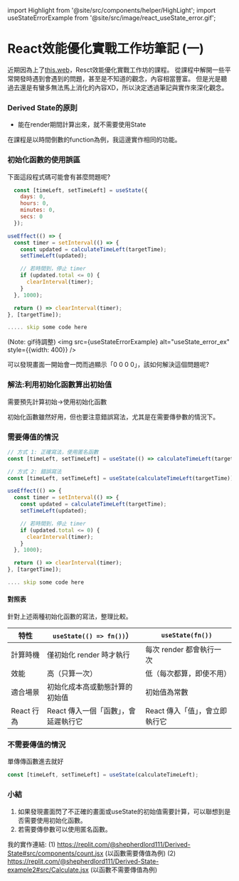 
import Highlight from '@site/src/components/helper/HighLight';
import useStateErrorExample from '@site/src/image/react_useState_error.gif';

# React效能優化實戰工作坊筆記 (一)

近期因為上了<a href='https://learn.thisweb.dev'>this.web</a>，Resct效能優化實戰工作坊的課程。
從課程中解開一些平常開發時遇到會遇到的問題，甚至是不知道的觀念，內容相當豐富。
但是光是聽過去還是有蠻多無法馬上消化的內容XD，所以決定透過筆記與實作來深化觀念。

### Derived State的原則

- 能在render期間計算出來，就不需要使用State

在課程是以時間倒數的function為例，我這邊實作相同的功能。

### <Highlight color="#25c2a0">初始化函數的使用誤區</Highlight>

下面這段程式碼可能會有甚麼問題呢?

```js
  const [timeLeft, setTimeLeft] = useState({
    days: 0,
    hours: 0,
    minutes: 0,
    secs: 0
  });

useEffect(() => {
  const timer = setInterval(() => {
    const updated = calculateTimeLeft(targetTime);
    setTimeLeft(updated);

    // 若時間到，停止 timer
    if (updated.total <= 0) {
      clearInterval(timer);
    }
  }, 1000);

  return () => clearInterval(timer);
}, [targetTime]);

..... skip some code here

```
(Note: gif待調整)
<img src={useStateErrorExample} alt="useState_error_ex" style={{width: 400}} />

可以發現畫面一開始會一閃而過顯示「0 0 0 0」，該如何解決這個問題呢?

### <Highlight color="#25c2a0">解法:利用初始化函數算出初始值</Highlight>

需要預先計算初始->使用初始化函數

初始化函數雖然好用，但也要注意錯誤寫法，尤其是在需要傳參數的情況下。

### 需要傳值的情況

```js
// 方式 1: 正確寫法，使用匿名函數
const [timeLeft, setTimeLeft] = useState(() => calculateTimeLeft(targetTime));

// 方式 2: 錯誤寫法
const [timeLeft, setTimeLeft] = useState(calculateTimeLeft(targetTime));

useEffect(() => {
  const timer = setInterval(() => {
    const updated = calculateTimeLeft(targetTime);
    setTimeLeft(updated);

    // 若時間到，停止 timer
    if (updated.total <= 0) {
      clearInterval(timer);
    }
  }, 1000);

  return () => clearInterval(timer);
}, [targetTime]);

.... skip some code here

```

#### 對照表

針對上述兩種初始化函數的寫法，整理比較。

| 特性       | `useState(() => fn())`） | `useState(fn())` |
| -------- | ------------------------------ | -------------------------- |
| 計算時機     | 僅初始化 render 時才執行               | 每次 render 都會執行一次           |
| 效能       | 高（只算一次）                        | 低（每次都算，即使不用）               |
| 適合場景     | 初始化成本高或動態計算的初始值                | 初始值為常數              |
| React 行為 | React 傳入一個「函數」，會延遲執行它          | React 傳入「值」，會立即執行它   |


### 不需要傳值的情況

單傳傳函數進去就好

```js
const [timeLeft, setTimeLeft] = useState(calculateTimeLeft);

```

### 小結

1. 如果發現畫面閃了不正確的畫面或useState的初始值需要計算，可以聯想到是否需要使用<Highlight color="#25c2a0">初始化函數</Highlight>。
2. 若需要傳參數可以使用匿名函數。

我的實作連結: 
  (1) https://replit.com/@shepherdlord111/Derived-State#src/components/count.jsx (以函數需要傳值為例)
  (2) https://replit.com/@shepherdlord111/Derived-State-example2#src/Calculate.jsx (以函數不需要傳值為例)